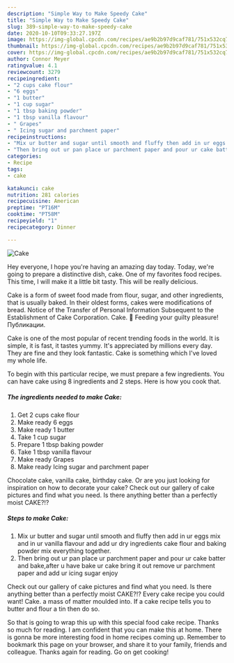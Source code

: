 ```yaml
---
description: "Simple Way to Make Speedy Cake"
title: "Simple Way to Make Speedy Cake"
slug: 389-simple-way-to-make-speedy-cake
date: 2020-10-10T09:33:27.197Z
image: https://img-global.cpcdn.com/recipes/ae9b2b97d9caf781/751x532cq70/cake-recipe-main-photo.jpg
thumbnail: https://img-global.cpcdn.com/recipes/ae9b2b97d9caf781/751x532cq70/cake-recipe-main-photo.jpg
cover: https://img-global.cpcdn.com/recipes/ae9b2b97d9caf781/751x532cq70/cake-recipe-main-photo.jpg
author: Connor Meyer
ratingvalue: 4.1
reviewcount: 3279
recipeingredient:
- "2 cups cake flour"
- "6 eggs"
- "1 butter"
- "1 cup sugar"
- "1 tbsp baking powder"
- "1 tbsp vanilla flavour"
- " Grapes"
- " Icing sugar and parchment paper"
recipeinstructions:
- "Mix ur butter and sugar until smooth and fluffy then add in ur eggs mix and in ur vanilla flavour and add ur dry ingredients cake flour and baking powder mix everything together."
- "Then bring out ur pan place ur parchment paper and pour ur cake batter and bake,after u have bake ur cake bring it out remove ur parchment paper and add ur icing sugar enjoy"
categories:
- Recipe
tags:
- cake

katakunci: cake 
nutrition: 281 calories
recipecuisine: American
preptime: "PT16M"
cooktime: "PT58M"
recipeyield: "1"
recipecategory: Dinner

---
```



![Cake](https://img-global.cpcdn.com/recipes/ae9b2b97d9caf781/751x532cq70/cake-recipe-main-photo.jpg)

Hey everyone, I hope you're having an amazing day today. Today, we're going to prepare a distinctive dish, cake. One of my favorites food recipes. This time, I will make it a little bit tasty. This will be really delicious.

Cake is a form of sweet food made from flour, sugar, and other ingredients, that is usually baked. In their oldest forms, cakes were modifications of bread. Notice of the Transfer of Personal Information Subsequent to the Establishment of Cake Corporation. Cake. 🎂 Feeding your guilty pleasure! Публикации.

Cake is one of the most popular of recent trending foods in the world. It is simple, it is fast, it tastes yummy. It's appreciated by millions every day. They are fine and they look fantastic. Cake is something which I've loved my whole life.


To begin with this particular recipe, we must prepare a few ingredients. You can have cake using 8 ingredients and 2 steps. Here is how you cook that.

<!--inarticleads1-->

##### The ingredients needed to make Cake:

1. Get 2 cups cake flour
1. Make ready 6 eggs
1. Make ready 1 butter
1. Take 1 cup sugar
1. Prepare 1 tbsp baking powder
1. Take 1 tbsp vanilla flavour
1. Make ready  Grapes
1. Make ready  Icing sugar and parchment paper


Chocolate cake, vanilla cake, birthday cake. Or are you just looking for inspiration on how to decorate your cake? Check out our gallery of cake pictures and find what you need. Is there anything better than a perfectly moist CAKE?!? 

<!--inarticleads2-->

##### Steps to make Cake:

1. Mix ur butter and sugar until smooth and fluffy then add in ur eggs mix and in ur vanilla flavour and add ur dry ingredients cake flour and baking powder mix everything together.
1. Then bring out ur pan place ur parchment paper and pour ur cake batter and bake,after u have bake ur cake bring it out remove ur parchment paper and add ur icing sugar enjoy


Check out our gallery of cake pictures and find what you need. Is there anything better than a perfectly moist CAKE?!? Every cake recipe you could want! Cake. a mass of matter moulded into. If a cake recipe tells you to butter and flour a tin then do so. 

So that is going to wrap this up with this special food cake recipe. Thanks so much for reading. I am confident that you can make this at home. There is gonna be more interesting food in home recipes coming up. Remember to bookmark this page on your browser, and share it to your family, friends and colleague. Thanks again for reading. Go on get cooking!
